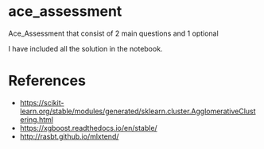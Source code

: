 # ace_assessment
Ace_Assessment that consist of 2 main questions and 1 optional 

I have included all the solution in the notebook.

# References
* https://scikit-learn.org/stable/modules/generated/sklearn.cluster.AgglomerativeClustering.html
* https://xgboost.readthedocs.io/en/stable/
* http://rasbt.github.io/mlxtend/
